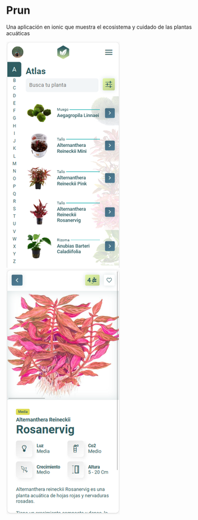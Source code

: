 # Prun

Una aplicación en ionic que muestra el ecosistema y cuidado de las plantas acuáticas

![Prun app](https://raw.githubusercontent.com/DavidDavila/prun-ionic-app/main/readme.png "Prun app")
![Prun app](https://raw.githubusercontent.com/DavidDavila/prun-ionic-app/main/readme2.png "Prun app")
